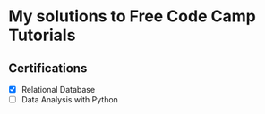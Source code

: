 # My solutions to Free Code Camp Tutorials

## Certifications

- [x] Relational Database
- [ ] Data Analysis with Python
